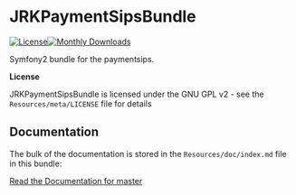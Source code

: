 JRKPaymentSipsBundle
=================

[![License](https://poser.pugx.org/jrk/paymentsips-bundle/license.png)](https://packagist.org/packages/jrk/paymentsips-bundle)[![Monthly Downloads](https://poser.pugx.org/jrk/paymentsips-bundle/d/monthly.png)](https://packagist.org/packages/jrk/paymentsips-bundle)

Symfony2 bundle for the paymentsips.

**License**

JRKPaymentSipsBundle is licensed under the GNU GPL v2 - see the `Resources/meta/LICENSE` file for details

Documentation
-------------

The bulk of the documentation is stored in the `Resources/doc/index.md` file in this bundle:

[Read the Documentation for master](https://github.com/jreziga/JRKPaymentSipsBundle/blob/master/Resources/doc/index.md)
